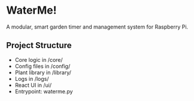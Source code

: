 # WaterMe!

A modular, smart garden timer and management system for Raspberry Pi.

## Project Structure
- Core logic in /core/
- Config files in /config/
- Plant library in /library/
- Logs in /logs/
- React UI in /ui/
- Entrypoint: waterme.py 
